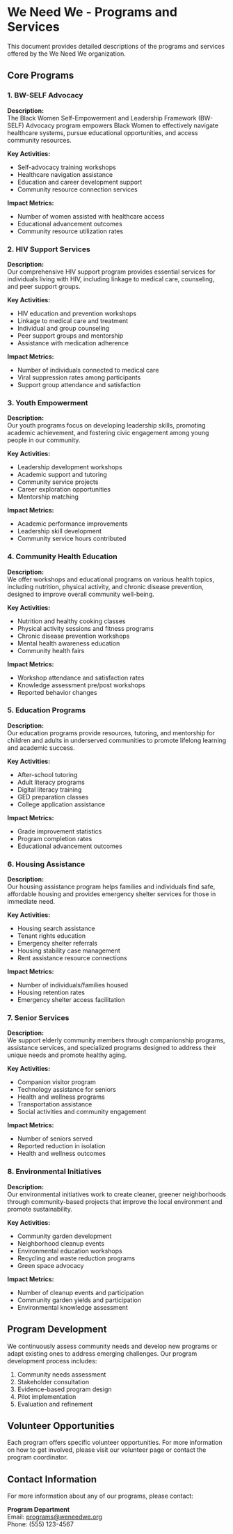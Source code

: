 # We Need We - Programs and Services

This document provides detailed descriptions of the programs and services offered by the We Need We organization.

## Core Programs

### 1. BW-SELF Advocacy

**Description:**  
The Black Women Self-Empowerment and Leadership Framework (BW-SELF) Advocacy program empowers Black Women to effectively navigate healthcare systems, pursue educational opportunities, and access community resources.

**Key Activities:**
- Self-advocacy training workshops
- Healthcare navigation assistance
- Education and career development support
- Community resource connection services

**Impact Metrics:**
- Number of women assisted with healthcare access
- Educational advancement outcomes
- Community resource utilization rates

### 2. HIV Support Services

**Description:**  
Our comprehensive HIV support program provides essential services for individuals living with HIV, including linkage to medical care, counseling, and peer support groups.

**Key Activities:**
- HIV education and prevention workshops
- Linkage to medical care and treatment
- Individual and group counseling
- Peer support groups and mentorship
- Assistance with medication adherence

**Impact Metrics:**
- Number of individuals connected to medical care
- Viral suppression rates among participants
- Support group attendance and satisfaction

### 3. Youth Empowerment

**Description:**  
Our youth programs focus on developing leadership skills, promoting academic achievement, and fostering civic engagement among young people in our community.

**Key Activities:**
- Leadership development workshops
- Academic support and tutoring
- Community service projects
- Career exploration opportunities
- Mentorship matching

**Impact Metrics:**
- Academic performance improvements
- Leadership skill development
- Community service hours contributed

### 4. Community Health Education

**Description:**  
We offer workshops and educational programs on various health topics, including nutrition, physical activity, and chronic disease prevention, designed to improve overall community well-being.

**Key Activities:**
- Nutrition and healthy cooking classes
- Physical activity sessions and fitness programs
- Chronic disease prevention workshops
- Mental health awareness education
- Community health fairs

**Impact Metrics:**
- Workshop attendance and satisfaction rates
- Knowledge assessment pre/post workshops
- Reported behavior changes

### 5. Education Programs

**Description:**  
Our education programs provide resources, tutoring, and mentorship for children and adults in underserved communities to promote lifelong learning and academic success.

**Key Activities:**
- After-school tutoring
- Adult literacy programs
- Digital literacy training
- GED preparation classes
- College application assistance

**Impact Metrics:**
- Grade improvement statistics
- Program completion rates
- Educational advancement outcomes

### 6. Housing Assistance

**Description:**  
Our housing assistance program helps families and individuals find safe, affordable housing and provides emergency shelter services for those in immediate need.

**Key Activities:**
- Housing search assistance
- Tenant rights education
- Emergency shelter referrals
- Housing stability case management
- Rent assistance resource connections

**Impact Metrics:**
- Number of individuals/families housed
- Housing retention rates
- Emergency shelter access facilitation

### 7. Senior Services

**Description:**  
We support elderly community members through companionship programs, assistance services, and specialized programs designed to address their unique needs and promote healthy aging.

**Key Activities:**
- Companion visitor program
- Technology assistance for seniors
- Health and wellness programs
- Transportation assistance
- Social activities and community engagement

**Impact Metrics:**
- Number of seniors served
- Reported reduction in isolation
- Health and wellness outcomes

### 8. Environmental Initiatives

**Description:**  
Our environmental initiatives work to create cleaner, greener neighborhoods through community-based projects that improve the local environment and promote sustainability.

**Key Activities:**
- Community garden development
- Neighborhood cleanup events
- Environmental education workshops
- Recycling and waste reduction programs
- Green space advocacy

**Impact Metrics:**
- Number of cleanup events and participation
- Community garden yields and participation
- Environmental knowledge assessment

## Program Development

We continuously assess community needs and develop new programs or adapt existing ones to address emerging challenges. Our program development process includes:

1. Community needs assessment
2. Stakeholder consultation
3. Evidence-based program design
4. Pilot implementation
5. Evaluation and refinement

## Volunteer Opportunities

Each program offers specific volunteer opportunities. For more information on how to get involved, please visit our volunteer page or contact the program coordinator.

## Contact Information

For more information about any of our programs, please contact:

**Program Department**  
Email: programs@weneedwe.org  
Phone: (555) 123-4567 
